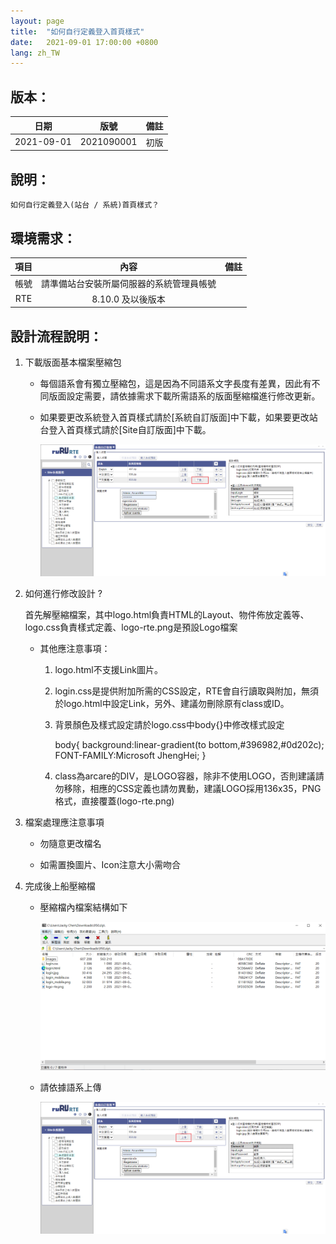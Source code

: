 ```yaml
---
layout: page
title:  "如何自行定義登入首頁樣式"
date:   2021-09-01 17:00:00 +0800
lang: zh_TW
---
```


## 版本：

|日期|版號|備註|
|:--:|:--:|:--:|
|2021-09-01|2021090001|初版|

## 說明：

    如何自行定義登入(站台 / 系統)首頁樣式？

## 環境需求：

|項目|內容|備註|
|:--:|:--:|:--:|
|帳號|請準備站台安裝所屬伺服器的系統管理員帳號||
|RTE|8.10.0 及以後版本||

## 設計流程說明：

1. 下載版面基本檔案壓縮包

   - 每個語系會有獨立壓縮包，這是因為不同語系文字長度有差異，因此有不同版面設定需要，請依據需求下載所需語系的版面壓縮檔進行修改更新。
   - 如果要更改系統登入首頁樣式請於[系統自訂版面]中下載，如果要更改站台登入首頁樣式請於[Site自訂版面]中下載。

      ![alt 下載版面基本檔案包](img/001.png)

2. 如何進行修改設計 ?

    首先解壓縮檔案，其中logo.html負責HTML的Layout、物件佈放定義等、logo.css負責樣式定義、logo-rte.png是預設Logo檔案

    * 其他應注意事項：

      1. logo.html不支援Link圖片。

      2. login.css是提供附加所需的CSS設定，RTE會自行讀取與附加，無須於logo.html中設定Link，另外、建議勿刪除原有class或ID。

      3. 背景顏色及樣式設定請於logo.css中body{}中修改樣式設定

          body{
              background:linear-gradient(to bottom,#396982,#0d202c);
              FONT-FAMILY:Microsoft JhengHei;
          }

      4. class為arcare的DIV，是LOGO容器，除非不使用LOGO，否則建議請勿移除，相應的CSS定義也請勿異動，建議LOGO採用136x35，PNG格式，直接覆蓋(logo-rte.png)

3. 檔案處理應注意事項

    * 勿隨意更改檔名

    * 如需置換圖片、Icon注意大小需吻合

4. 完成後上船壓縮檔<br>

    * 壓縮檔內檔案結構如下

        ![alt 壓縮檔內檔案結構](img/002.png)

    * 請依據語系上傳

        ![alt 上傳相應語系的版面設定壓縮檔](img/003.png)
